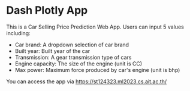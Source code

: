 # Dash Plotly App

This is a Car Selling Price Prediction Web App. Users can input 5 values including:
- Car brand: A dropdown selection of car brand
- Built year: Built year of the car
- Transmission: A gear transmission type of cars
- Engine capacity: The size of the engine (unit is CC)
- Max power: Maximum force produced by car's engine (unit is bhp)

You can access the app via https://st124323.ml2023.cs.ait.ac.th/
